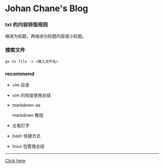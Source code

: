 # Johan Chane's Blog

### txt 的内容排版规则

缩进为标题，再缩进为标题内容或小标题。

### 搜索文件

    go to file -> <输入文件名>

### recommend

- vim 目录
- vim 的轻度使用总结
- markdown-aa

    markdown 教程

- 五笔打字

- bash 快捷方式

- linux 包管理总结

---

[Click here](https://github.com/JohanChane/JohanChane.github.io)
